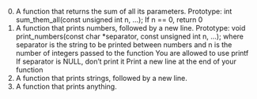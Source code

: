 0. A function that returns the sum of all its parameters.
	Prototype: int sum_them_all(const unsigned int n, ...);
	If n == 0, return 0
1. A  function that prints numbers, followed by a new line.
	Prototype: void print_numbers(const char *separator, const unsigned int n, ...); where separator is the string to be printed between numbers and n is the number of integers passed to the function
	You are allowed to use printf
	If separator is NULL, don’t print it
	Print a new line at the end of your function
2. A function that prints strings, followed by a new line.
3. A function that prints anything.
